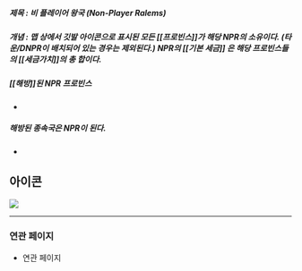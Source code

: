 ##### 제목 : 비 플레이어 왕국 (Non-Player Ralems)

##### 개념 : 맵 상에서 깃발 아이콘으로 표시된 모든 [[프로빈스]]가 해당 NPR의 소유이다. (타운/DNPR이 배치되어 있는 경우는 제외된다.) NPR의 [[기본 세금]] 은 해당 프로빈스들의 [[세금가치]]의 총 합이다.

##### [[해방]]된 NPR 프로빈스
- 

##### 해방된 종속국은 NPR이 된다.
- 


## 아이콘
<img src="\Assets\ImageName.png"/>


--- 

### 연관 페이지
- 연관 페이지
